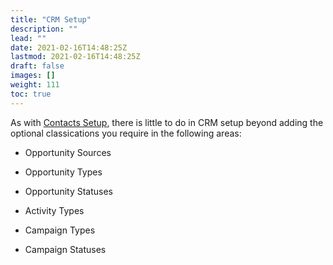 ```yaml
---
title: "CRM Setup"
description: ""
lead: ""
date: 2021-02-16T14:48:25Z
lastmod: 2021-02-16T14:48:25Z
draft: false
images: []
weight: 111
toc: true
---
```


As with [Contacts Setup](contacts_setup), there is little to do in CRM setup beyond adding the optional classications you require in the following areas:

* Opportunity Sources

* Opportunity Types

* Opportunity Statuses

* Activity Types

* Campaign Types

* Campaign Statuses
